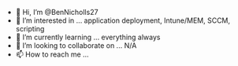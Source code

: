 - 👋 Hi, I’m @BenNicholls27
- 👀 I’m interested in ... application deployment, Intune/MEM, SCCM, scripting
- 🌱 I’m currently learning ... everything always
- 💞️ I’m looking to collaborate on ... N/A
- 📫 How to reach me ... 

<!---
BenNicholls27/BenNicholls27 is a ✨ special ✨ repository because its `README.md` (this file) appears on your GitHub profile.
You can click the Preview link to take a look at your changes.
--->
